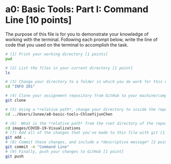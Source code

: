 # a0: Basic Tools: Part I: Command Line [10 points]

The purpose of this file is for you to demonstrate your knowledge of working with the terminal. Following each prompt below, write the line of code that you used on the terminal to accomplish the task.

```bash
# (1) Print your working directory [1 points]
pwd

# (2) List the files in your current directory [1 point]
ls

# (3) Change your directory to a folder in which you do work for this class (if you haven't created such a folder, please do so now — perhaps titled "INFO201") [1 point]
cd "INFO 201"

# (4) Clone your assignment repository from GitHub to your machine/computer [1 point]
git clone

# (5) Using a *relative path*, change your directory to inside the repository you just cloned [1 point]
cd ../Users/Junee/a0-basic-tools-ChloeYijunChen

# (6)  What is the *relative path* from the root directory of the repository to the image file "covid-example-2.png"? [1 points]
cd images/COVID-19-Visualizations
# (7) Add all of the changes that you've made to this file with git [1 point]
git add .
# (8) Commit these changes, and include a *descriptive message* [2 points]
git commit -m "Command Line"
# (9) Finally, push your changes to GitHub [1 point]
git push
```
